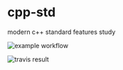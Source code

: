 # cpp-std
modern c++ standard features study

![example workflow](https://github.com/kyeru/cpp-std/actions/workflows/main.yml/badge.svg)

![travis result](https://travis-ci.com/kyeru/cpp-std.svg?branch=master)
